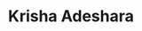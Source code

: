 ---
  layout: user
  title: Krisha Adeshara
  image: krisha.jpg
  birth_date: September 2nd, 2002
  city: Vadodara, India
  location: Vadodara, India
  school: DDU
  tech_skills: JavaScript, C++
  hobbies: Reading, Puzzles, Thrillers
  github: https://github.com/Krishi-02
  linkedin: https://www.linkedin.com/in/krishaadeshara/
  twitter: https://twitter.com/AdesharaKrisha
  bio: Hey there! It's Krisha, a final year student pursuing IT Engineering. Krisha is a striving full-stack developer and keenly interested in learning about new things to expand her knowledge base. 
  coordinates:
     lat: 29.9430339
     lng: 76.8151131
---